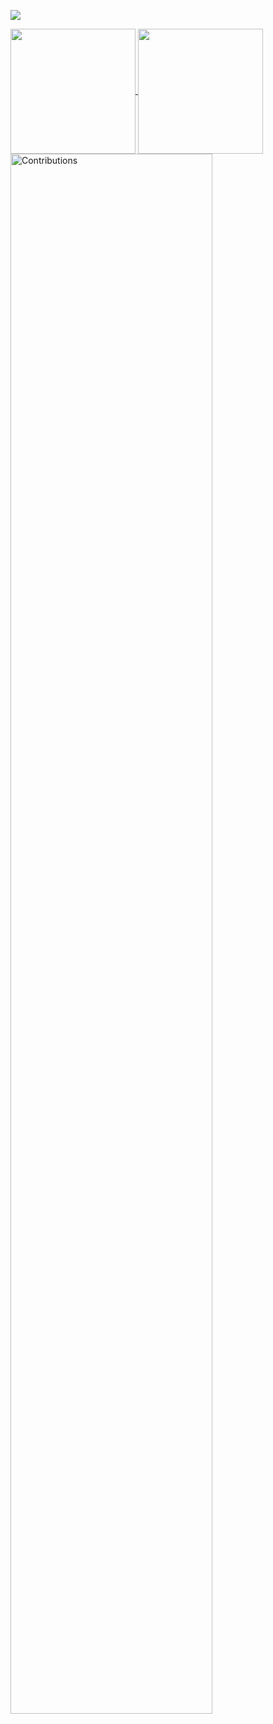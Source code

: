 ![](https://komarev.com/ghpvc/?username=Tolik38)

<a href="#">
  <img height=200 align="center" src="https://my-stats-43gk.vercel.app/api?username=Tolik38&show_icons=true&theme=radical&hide=contribs,issues&show=discussions_answered&rank_icon=github&include_all_commits=true&card_width=150" />
</a>
<a href="#">
  <img height=200 align="center" src="https://my-stats-43gk.vercel.app/api/top-langs/?username=Tolik38&hide=html,scss,css&langs_count=8&layout=compact&theme=radical&card_width=150" />
</a>

<img  alt="Contributions" height="80%" width="80%cu" src="./profile-3d-contrib/profile-night-view.svg">
